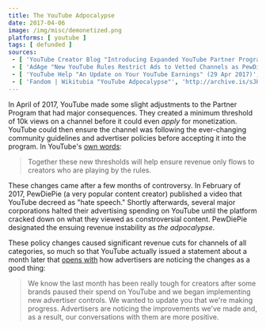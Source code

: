 ```yaml
---
title: The YouTube Adpocalypse
date: 2017-04-06
image: /img/misc/demonetized.png
platforms: [ youtube ]
tags: [ defunded ]
sources:
 - [ 'YouTube Creator Blog "Introducing Expanded YouTube Partner Program Safeguards to Protect Creators" (6 Apr 2017)', 'http://archive.is/q7TB2' ]
 - [ 'AdAge "New YouTube Rules Restrict Ads to Vetted Channels as PewDiePie Declares The ''Adpocalypse''" by Garett Sloane (6 Apr 2017)', 'http://archive.is/FcLDe' ]
 - [ 'YouTube Help "An Update on Your YouTube Earnings" (29 Apr 2017)', 'http://archive.is/Q2APC' ]
 - [ 'Fandom | Wikitubia "YouTube Adpocalypse"', 'http://archive.is/sJHuY' ]
---
```


In April of 2017, YouTube made some slight adjustments to the Partner Program
that had major consequences. They created a minimum threshold of 10k views on a
channel before it could even _apply_ for monetization. YouTube could then
ensure the channel was following the ever-changing community guidelines and
advertiser policies before accepting it into the program. In YouTube's [own
words](http://archive.is/q7TB2#selection-121.333-121.440):
> Together these new thresholds will help ensure revenue only flows to creators
> who are playing by the rules.

These changes came after a few months of controversy. In February of 2017,
PewDiePie (a very popular content creator) published a video that YouTube
decreed as "hate speech." Shortly afterwards, several major corporations halted
their advertising spending on YouTube until the platform cracked down on what
they viewed as constroversial content. PewDiePie designated the ensuing revenue
instability as _the adpocalypse_.

These policy changes caused significant revenue cuts for channels of all
categories, so much so that YouTube actually issued a statement about a month
later that [opens with](http://archive.is/Q2APC#selection-357.0-357.327) how
advertisers are noticing the changes as a good thing:
> We know the last month has been really tough for creators after some brands
> paused their spend on YouTube and we began implementing new advertiser
> controls. We wanted to update you that we're making progress. Advertisers are
> noticing the improvements we've made and, as a result, our conversations with
> them are more positive.
